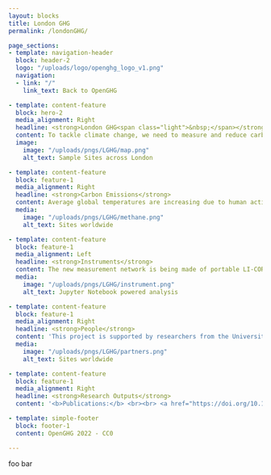 ```yaml
---
layout: blocks
title: London GHG
permalink: /londonGHG/

page_sections:
- template: navigation-header
  block: header-2
  logo: "/uploads/logo/openghg_logo_v1.png"
  navigation:
  - link: "/"
    link_text: Back to OpenGHG

- template: content-feature
  block: hero-2
  media_alignment: Right
  headline: <strong>London GHG<span class="light">&nbsp;</span></strong><br><span class="light">A new system for estimating London's emissions</span>
  content: To tackle climate change, we need to measure and reduce carbon emissions. London GHG is installing a new network of atmospheric measurements across the capital, and developing a new modelling framework to provide emission estimates of carbon dioxide and methane.
  image:
    image: "/uploads/pngs/LGHG/map.png"
    alt_text: Sample Sites across London

- template: content-feature
  block: feature-1
  media_alignment: Right
  headline: <strong>Carbon Emissions</strong>
  content: Average global temperatures are increasing due to human activity releasing vast quantities of greenhouse gases into the atmosphere, which trap heat from the sun. The two biggest contributors are carbon dioxide, released from burning fossil fuels in power plants, vehicles and buildings, and methane, which is released as natural gas leaks and from waste and water treatment. <br><br> London's government has proposed to make the city carbon neutral by 2050, inline with the 1.5ºc target of the Paris Agreement. For policy makers to be successful in this endeavor, they must have accurate information on London's emissions and how they change in relation to policy. The measurements from London GHG will provide important evidence to help reach the carbon neutral target.
  media:
    image: "/uploads/pngs/LGHG/methane.png"
    alt_text: Sites worldwide

- template: content-feature
  block: feature-1
  media_alignment: Left
  headline: <strong>Instruments</strong>
  content: The new measurement network is being made of portable LI-COR instruments. These lightweight instruments are easily installed in existing tall buildings, such as tower blocks and church spires, across the city. They continuously sample air that passes by, using a compact laser system to measure the concentrations of methane and carbon dioxide around London, which are sent to a central data repository.
  media:
    image: "/uploads/pngs/LGHG/instrument.png"
    alt_text: Jupyter Notebook powered analysis

- template: content-feature
  block: feature-1
  media_alignment: Right
  headline: <strong>People</strong>
  content: 'This project is supported by researchers from the University of Bristol, the University of Cambridge, Cranfield University, Cambridge Environmental Research Consultants and funded by the Natural Environment Research Council. <br><br> Want to ask a question or work with us? Please email us: <br><br> <b>Rod Jones</b>: <a href="mailto:rlj1001@cam.ac.uk">rlj1001@cam.ac.uk</a> <br> <b>Neil Harris</b>: <a href="mailto:neil.harris@cranfield.ac.uk">neil.harris@cranfield.ac.uk</a> <br> <b>Matt Rigby</b>: <a href="mailto:matt.rigby@bristol.ac.uk">matt.rigby@bristol.ac.uk</a> <br> <b>David Carruthers</b>: <a href="mailto:david.carruthers@cerc.co.uk">david.carruthers@cerc.co.uk</a>'
  media:
    image: "/uploads/pngs/LGHG/partners.png"
    alt_text: Sites worldwide

- template: content-feature
  block: feature-1
  media_alignment: Right
  headline: <strong>Research Outputs</strong>
  content: '<b>Publications:</b> <br><br> <a href="https://doi.org/10.1002/wea.3795">"Development of an urban greenhouse gas modelling system to support a London monitoring network", Hoare et. al. (2020)</a>'

- template: simple-footer
  block: footer-1
  content: OpenGHG 2022 - CC0

---
```

foo bar
